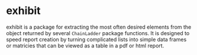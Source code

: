 exhibit
=======

exhibit is a package for extracting the most often desired elements from the object returned by several `ChainLadder` package functions.  It is designed to speed report creation by turning complicated lists into simple data frames or matricies that can be viewed as a table in a pdf or html report.
